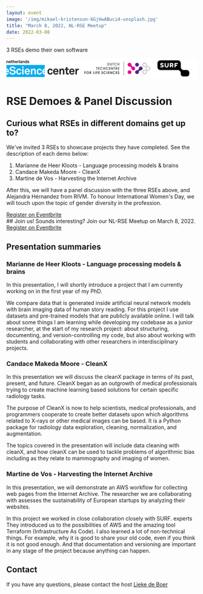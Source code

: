 ```yaml
---
layout: event
image: '/img/mikael-kristenson-6GjHwABuci4-unsplash.jpg'
title: "March 8, 2022, NL-RSE Meetup"
date: 2022-03-08
---
```


3 RSEs demo their own software
<!--break-->
![Logo Banner](/img/meetups/logo-banner.jpg)

# RSE Demoes & Panel Discussion

## Curious what RSEs in different domains get up to?
We've invited 3 RSEs to showcase projects they have completed. See the description of each demo below:

1. Marianne de Heer Kloots - Language processing models & brains
2. Candace Makeda Moore - CleanX
3. Martine de Vos - Harvesting the Internet Archive

After this, we will have a panel discussion with the three RSEs above, and Alejandra Hérnandez from RIVM. To honour International Women's Day, we will touch upon the topic of gender diversity in the profession.
<a href="https://www.eventbrite.co.uk/e/rse-career-stages-from-junior-to-group-lead-tickets-262466312807" target="_blank">
  <div class="btn btn-primary ">
    Register on Eventbrite  
  </div>
</a>
## Join us!
Sounds interesting? Join our NL-RSE Meetup on March 8, 2022.

<a href="https://www.eventbrite.co.uk/e/rse-career-stages-from-junior-to-group-lead-tickets-262466312807" target="_blank">
<div class="btn btn-primary ">
Register on Eventbrite
</div>
</a>

## Presentation summaries
### Marianne de Heer Kloots - Language processing models & brains
In this presentation, I will shortly introduce a project that I am currently working on in the first year of my PhD. 

We compare data that is generated inside artificial neural network models with brain imaging data of human story reading. For this project I use datasets and pre-trained models that are publicly available online. I will talk about some things I am learning while developing my codebase as a junior researcher, at the start of my research project: about structuring, documenting, and version-controlling my code, but also about working with students and collaborating with other researchers in interdisciplinary projects.

### Candace Makeda Moore - CleanX
In this presentation we will discuss the cleanX package in terms of its past, present, and future. CleanX began as an outgrowth of medical professionals trying to create machine learning based solutions for certain specific radiology tasks. 

The purpose of CleanX is now to help scientists, medical professionals, and programmers cooperate to create better datasets upon which algorithms related to X-rays or other medical images can be based. It is a Python package for radiology data exploration, cleaning, normalization, and augmentation.  

The topics covered in the presentation will include data cleaning with cleanX, and how cleanX can be used to tackle problems of algorithmic bias including as they relate to mammography and imaging of women.  

### Martine de Vos - Harvesting the Internet Archive
In this presentation, we will demonstrate an AWS workflow for collecting web pages from the Internet Archive. The researcher we are collaborating with assesses the sustainability of European startups by analyzing their websites. 

In this project we worked in close collaboration closely with SURF. experts They introduced us to the possibilities of AWS and the amazing tool Terraform (Infrastructure As Code). I also learned a lot of non-technical things. For example, why it is good to share your old code, even if you think it is not good enough. And that documentation and versioning are important in any stage of the project because anything can happen.

## Contact
If you have any questions, please contact the host [Lieke de Boer](mailto:l.deboer@esciencecenter.nl)
